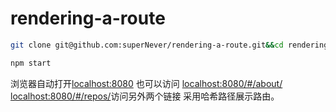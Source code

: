 # rendering-a-route
```bash
git clone git@github.com:superNever/rendering-a-route.git&&cd rendering-a-route&&npm install

npm start
```
浏览器自动打开[localhost:8080](localhost:8080)
也可以访问
[localhost:8080/#/about/](localhost:8080/#/about/) <br/>
[localhost:8080/#/repos/](localhost:8080/#/repos/)访问另外两个链接
采用哈希路径展示路由。
